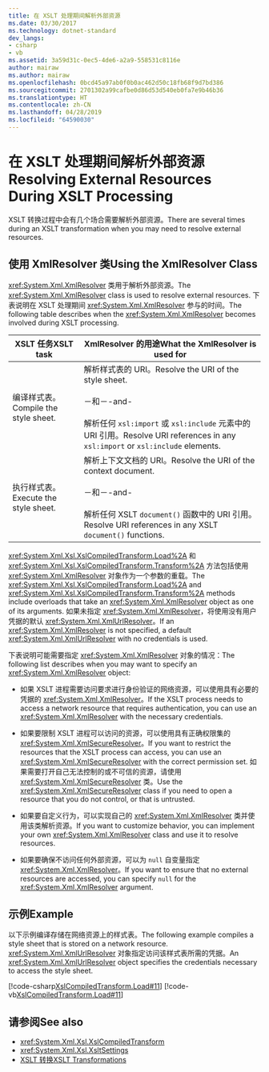 ```yaml
---
title: 在 XSLT 处理期间解析外部资源
ms.date: 03/30/2017
ms.technology: dotnet-standard
dev_langs:
- csharp
- vb
ms.assetid: 3a59d31c-0ec5-4de6-a2a9-558531c8116e
author: mairaw
ms.author: mairaw
ms.openlocfilehash: 0bcd45a97ab0f0b0ac462d50c18fb68f9d7bd386
ms.sourcegitcommit: 2701302a99cafbe0d86d53d540eb0fa7e9b46b36
ms.translationtype: HT
ms.contentlocale: zh-CN
ms.lasthandoff: 04/28/2019
ms.locfileid: "64590030"
---
```

# <a name="resolving-external-resources-during-xslt-processing"></a><span data-ttu-id="eaf9d-102">在 XSLT 处理期间解析外部资源</span><span class="sxs-lookup"><span data-stu-id="eaf9d-102">Resolving External Resources During XSLT Processing</span></span>
<span data-ttu-id="eaf9d-103">XSLT 转换过程中会有几个场合需要解析外部资源。</span><span class="sxs-lookup"><span data-stu-id="eaf9d-103">There are several times during an XSLT transformation when you may need to resolve external resources.</span></span>  
  
## <a name="using-the-xmlresolver-class"></a><span data-ttu-id="eaf9d-104">使用 XmlResolver 类</span><span class="sxs-lookup"><span data-stu-id="eaf9d-104">Using the XmlResolver Class</span></span>  
 <span data-ttu-id="eaf9d-105"><xref:System.Xml.XmlResolver> 类用于解析外部资源。</span><span class="sxs-lookup"><span data-stu-id="eaf9d-105">The <xref:System.Xml.XmlResolver> class is used to resolve external resources.</span></span> <span data-ttu-id="eaf9d-106">下表说明在 XSLT 处理期间 <xref:System.Xml.XmlResolver> 参与的时间。</span><span class="sxs-lookup"><span data-stu-id="eaf9d-106">The following table describes when the <xref:System.Xml.XmlResolver> becomes involved during XSLT processing.</span></span>  
  
|<span data-ttu-id="eaf9d-107">XSLT 任务</span><span class="sxs-lookup"><span data-stu-id="eaf9d-107">XSLT task</span></span>|<span data-ttu-id="eaf9d-108">XmlResolver 的用途</span><span class="sxs-lookup"><span data-stu-id="eaf9d-108">What the XmlResolver is used for</span></span>|  
|---------------|--------------------------------------|  
|<span data-ttu-id="eaf9d-109">编译样式表。</span><span class="sxs-lookup"><span data-stu-id="eaf9d-109">Compile the style sheet.</span></span>|<span data-ttu-id="eaf9d-110">解析样式表的 URI。</span><span class="sxs-lookup"><span data-stu-id="eaf9d-110">Resolve the URI of the style sheet.</span></span><br /><br /> <span data-ttu-id="eaf9d-111">－和－</span><span class="sxs-lookup"><span data-stu-id="eaf9d-111">-and-</span></span><br /><br /> <span data-ttu-id="eaf9d-112">解析任何 `xsl:import` 或 `xsl:include` 元素中的 URI 引用。</span><span class="sxs-lookup"><span data-stu-id="eaf9d-112">Resolve URI references in any `xsl:import` or `xsl:include` elements.</span></span>|  
|<span data-ttu-id="eaf9d-113">执行样式表。</span><span class="sxs-lookup"><span data-stu-id="eaf9d-113">Execute the style sheet.</span></span>|<span data-ttu-id="eaf9d-114">解析上下文文档的 URI。</span><span class="sxs-lookup"><span data-stu-id="eaf9d-114">Resolve the URI of the context document.</span></span><br /><br /> <span data-ttu-id="eaf9d-115">－和－</span><span class="sxs-lookup"><span data-stu-id="eaf9d-115">-and-</span></span><br /><br /> <span data-ttu-id="eaf9d-116">解析任何 XSLT `document()` 函数中的 URI 引用。</span><span class="sxs-lookup"><span data-stu-id="eaf9d-116">Resolve URI references in any XSLT `document()` functions.</span></span>|  
  
 <span data-ttu-id="eaf9d-117"><xref:System.Xml.Xsl.XslCompiledTransform.Load%2A> 和 <xref:System.Xml.Xsl.XslCompiledTransform.Transform%2A> 方法包括使用 <xref:System.Xml.XmlResolver> 对象作为一个参数的重载。</span><span class="sxs-lookup"><span data-stu-id="eaf9d-117">The <xref:System.Xml.Xsl.XslCompiledTransform.Load%2A> and <xref:System.Xml.Xsl.XslCompiledTransform.Transform%2A> methods include overloads that take an <xref:System.Xml.XmlResolver> object as one of its arguments.</span></span> <span data-ttu-id="eaf9d-118">如果未指定 <xref:System.Xml.XmlResolver>，将使用没有用户凭据的默认 <xref:System.Xml.XmlUrlResolver>。</span><span class="sxs-lookup"><span data-stu-id="eaf9d-118">If an <xref:System.Xml.XmlResolver> is not specified, a default <xref:System.Xml.XmlUrlResolver> with no credentials is used.</span></span>  
  
 <span data-ttu-id="eaf9d-119">下表说明可能需要指定 <xref:System.Xml.XmlResolver> 对象的情况：</span><span class="sxs-lookup"><span data-stu-id="eaf9d-119">The following list describes when you may want to specify an <xref:System.Xml.XmlResolver> object:</span></span>  
  
- <span data-ttu-id="eaf9d-120">如果 XSLT 进程需要访问要求进行身份验证的网络资源，可以使用具有必要的凭据的 <xref:System.Xml.XmlResolver>。</span><span class="sxs-lookup"><span data-stu-id="eaf9d-120">If the XSLT process needs to access a network resource that requires authentication, you can use an <xref:System.Xml.XmlResolver> with the necessary credentials.</span></span>  
  
- <span data-ttu-id="eaf9d-121">如果要限制 XSLT 进程可以访问的资源，可以使用具有正确权限集的 <xref:System.Xml.XmlSecureResolver>。</span><span class="sxs-lookup"><span data-stu-id="eaf9d-121">If you want to restrict the resources that the XSLT process can access, you can use an <xref:System.Xml.XmlSecureResolver> with the correct permission set.</span></span> <span data-ttu-id="eaf9d-122">如果需要打开自己无法控制的或不可信的资源，请使用 <xref:System.Xml.XmlSecureResolver> 类。</span><span class="sxs-lookup"><span data-stu-id="eaf9d-122">Use the <xref:System.Xml.XmlSecureResolver> class if you need to open a resource that you do not control, or that is untrusted.</span></span>  
  
- <span data-ttu-id="eaf9d-123">如果要自定义行为，可以实现自己的 <xref:System.Xml.XmlResolver> 类并使用该类解析资源。</span><span class="sxs-lookup"><span data-stu-id="eaf9d-123">If you want to customize behavior, you can implement your own <xref:System.Xml.XmlResolver> class and use it to resolve resources.</span></span>  
  
- <span data-ttu-id="eaf9d-124">如果要确保不访问任何外部资源，可以为 `null` 自变量指定 <xref:System.Xml.XmlResolver>。</span><span class="sxs-lookup"><span data-stu-id="eaf9d-124">If you want to ensure that no external resources are accessed, you can specify `null` for the <xref:System.Xml.XmlResolver> argument.</span></span>  
  
## <a name="example"></a><span data-ttu-id="eaf9d-125">示例</span><span class="sxs-lookup"><span data-stu-id="eaf9d-125">Example</span></span>  
 <span data-ttu-id="eaf9d-126">以下示例编译存储在网络资源上的样式表。</span><span class="sxs-lookup"><span data-stu-id="eaf9d-126">The following example compiles a style sheet that is stored on a network resource.</span></span> <span data-ttu-id="eaf9d-127"><xref:System.Xml.XmlUrlResolver> 对象指定访问该样式表所需的凭据。</span><span class="sxs-lookup"><span data-stu-id="eaf9d-127">An <xref:System.Xml.XmlUrlResolver> object specifies the credentials necessary to access the style sheet.</span></span>  
  
 [!code-csharp[XslCompiledTransform.Load#11](../../../../samples/snippets/csharp/VS_Snippets_Data/XslCompiledTransform.Load/CS/Xslt_Load_v2.cs#11)]
 [!code-vb[XslCompiledTransform.Load#11](../../../../samples/snippets/visualbasic/VS_Snippets_Data/XslCompiledTransform.Load/VB/Xslt_Load_v2.vb#11)]  
  
## <a name="see-also"></a><span data-ttu-id="eaf9d-128">请参阅</span><span class="sxs-lookup"><span data-stu-id="eaf9d-128">See also</span></span>

- <xref:System.Xml.Xsl.XslCompiledTransform>
- <xref:System.Xml.Xsl.XsltSettings>
- [<span data-ttu-id="eaf9d-129">XSLT 转换</span><span class="sxs-lookup"><span data-stu-id="eaf9d-129">XSLT Transformations</span></span>](../../../../docs/standard/data/xml/xslt-transformations.md)
